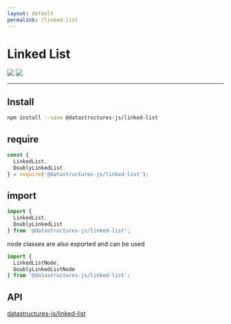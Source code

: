 ```yaml
---
layout: default
permalink: /linked-list
---
```


# Linked List

<div class="ds-badges">
  <img src="https://img.shields.io/npm/v/@datastructures-js/linked-list.svg"/>
  <img src="https://img.shields.io/npm/dm/@datastructures-js/linked-list.svg"/>
</div>
<hr />

## Install
```sh
npm install --save @datastructures-js/linked-list
```

## require
```js
const {
  LinkedList,
  DoublyLinkedList
} = require('@datastructures-js/linked-list');
```

## import
```js
import {
  LinkedList,
  DoublyLinkedList
} from '@datastructures-js/linked-list';
```

node classes are also exported and can be used

```js
import {
  LinkedListNode,
  DoublyLinkedListNode
} from '@datastructures-js/linked-list';
```

## API
<a href="https://github.com/datastructures-js/linked-list#table-of-contents">datastructures-js/linked-list</a>
<br /><br />
